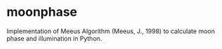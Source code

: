 # moonphase
Implementation of Meeus Algorithm (Meeus, J., 1998) to calculate moon phase and illumination in Python.
